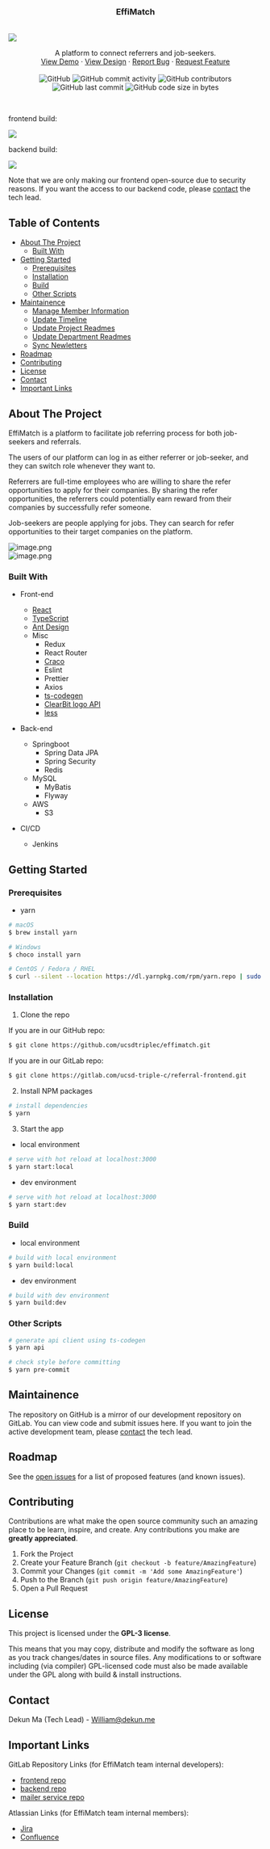 <!-- PROJECT LOGO -->
<br />
<p align="center">
  <h3 align="center">EffiMatch</h3>
  <br/>

<img src="https://i.loli.net/2021/09/02/8FOoK6SsDyZV2a1.png" >
  <br/>

  <p align="center">
    A platform to connect referrers and job-seekers.
    <br />
    <a href="https://effimatch.ucsdtriplec.cn">View Demo</a>
    ·
    <a href="https://www.figma.com/file/1lfjwrjZ6SMgCcB9oge1rQ/Referral-Project?node-id=132%3A0">View Design</a>
    ·
    <a href="https://github.com/ucsdtriplec/effimatch/issues">Report Bug</a>
    ·
    <a href="https://github.com/ucsdtriplec/effimatch/issues">Request Feature</a>
    <br/>  
    <br/>  
   <img alt="GitHub" src="https://img.shields.io/github/license/ucsdtriplec/effimatch">  
    <img alt="GitHub commit activity" src="https://img.shields.io/github/commit-activity/m/ucsdtriplec/effimatch">  
    <img alt="GitHub contributors" src="https://img.shields.io/github/contributors/ucsdtriplec/effimatch">  
    <img alt="GitHub last commit" src="https://img.shields.io/github/last-commit/ucsdtriplec/effimatch">  
    <img alt="GitHub code size in bytes" src="https://img.shields.io/github/languages/code-size/ucsdtriplec/effimatch">  
  </p>

  <br/>
  <p>frontend build: </p>
  <a href='https://effimatch-jenkins.ucsdtriplec.cn/job/effimatch-frontend/'><img src='https://effimatch-jenkins.ucsdtriplec.cn/buildStatus/icon?job=effimatch-frontend'></a>
  <p>backend build: </p>
  <a href='https://effimatch-jenkins.ucsdtriplec.cn/job/effimatch-backend/'><img src='https://effimatch-jenkins.ucsdtriplec.cn/buildStatus/icon?job=effimatch-backend'></a>

</p>

Note that we are only making our frontend open-source due to security reasons. If you want the access to our backend code, please [contact](#contact) the tech lead.

<!-- TABLE OF CONTENTS -->

## Table of Contents

- [About The Project](#about-the-project)
  - [Built With](#built-with)
- [Getting Started](#getting-started)
  - [Prerequisites](#prerequisites)
  - [Installation](#installation)
  - [Build](#build)
  - [Other Scripts](#other-scripts)
- [Maintainence](#maintainence)
  - [Manage Member Information](#manage-member-information)
  - [Update Timeline](#update-timeline)
  - [Update Project Readmes](#update-project-readmes)
  - [Update Department Readmes](#update-department-readmes)
  - [Sync Newletters](#sync-newletters)
- [Roadmap](#roadmap)
- [Contributing](#contributing)
- [License](#license)
- [Contact](#contact)
- [Important Links](#important-links)

<!-- ABOUT THE PROJECT -->

## About The Project

EffiMatch is a platform to facilitate job referring process for both job-seekers and referrals.

The users of our platform can log in as either referrer or job-seeker, and they can switch role whenever they want to.

Referrers are full-time employees who are willing to share the refer opportunities to apply for their companies. By sharing the refer opportunities, the referrers could potentially earn reward from their companies by successfully refer someone.

Job-seekers are people applying for jobs. They can search for refer opportunities to their target companies on the platform.

![image.png](https://i.loli.net/2021/09/02/fv6XSG5jdrU3Cxy.png)  
![image.png](https://i.loli.net/2021/09/02/TlFn7f6vt9O5RjD.png)

### Built With

- Front-end

  - [React](https://reactjs.org/)
  - [TypeScript](https://www.typescriptlang.org/)
  - [Ant Design](https://ant.design/)
  - Misc
    - Redux
    - React Router
    - [Craco](https://github.com/gsoft-inc/craco/blob/master/packages/craco/README.md)
    - Eslint
    - Prettier
    - Axios
    - [ts-codegen](https://github.com/reeli/ts-codegen)
    - [ClearBit logo API](https://clearbit.com/logo)
    - [less](https://lesscss.org/)

- Back-end

  - Springboot
    - Spring Data JPA
    - Spring Security
    - Redis
  - MySQL
    - MyBatis
    - Flyway
  - AWS
    - S3

- CI/CD
  - Jenkins

<!-- GETTING STARTED -->

## Getting Started

### Prerequisites

- yarn

```sh
# macOS
$ brew install yarn

# Windows
$ choco install yarn

# CentOS / Fedora / RHEL
$ curl --silent --location https://dl.yarnpkg.com/rpm/yarn.repo | sudo tee /etc/yum.repos.d/yarn.repo
```

### Installation

1. Clone the repo

If you are in our GitHub repo:

```sh
$ git clone https://github.com/ucsdtriplec/effimatch.git
```

If you are in our GitLab repo:

```sh
$ git clone https://gitlab.com/ucsd-triple-c/referral-frontend.git
```

2. Install NPM packages

```bash
# install dependencies
$ yarn
```

3. Start the app

- local environment

```bash
# serve with hot reload at localhost:3000
$ yarn start:local
```

- dev environment

```bash
# serve with hot reload at localhost:3000
$ yarn start:dev
```

### Build

- local environment

```bash
# build with local environment
$ yarn build:local
```

- dev environment

```bash
# build with dev environment
$ yarn build:dev
```

### Other Scripts

```bash
# generate api client using ts-codegen
$ yarn api

# check style before committing
$ yarn pre-commit
```

## Maintainence

The repository on GitHub is a mirror of our development repository on GitLab. You can view code and submit issues here. If you want to join the active development team, please [contact](#contact) the tech lead.

<!-- ROADMAP -->

## Roadmap

See the [open issues](https://github.com/ucsdtriplec/official-website/issues) for a list of proposed features (and known issues).

<!-- CONTRIBUTING -->

## Contributing

Contributions are what make the open source community such an amazing place to be learn, inspire, and create. Any contributions you make are **greatly appreciated**.

1. Fork the Project
2. Create your Feature Branch (`git checkout -b feature/AmazingFeature`)
3. Commit your Changes (`git commit -m 'Add some AmazingFeature'`)
4. Push to the Branch (`git push origin feature/AmazingFeature`)
5. Open a Pull Request

<!-- LICENSE -->

## License

This project is licensed under the **GPL-3 license**.

This means that you may copy, distribute and modify the software as long as you track changes/dates in source files. Any modifications to or software including (via compiler) GPL-licensed code must also be made available under the GPL along with build & install instructions.

<!-- CONTACT -->

## Contact

Dekun Ma (Tech Lead) - William@dekun.me

## Important Links

GitLab Repository Links (for EffiMatch team internal developers):

- [frontend repo](https://gitlab.com/ucsd-triple-c/referral-frontend)
- [backend repo](https://gitlab.com/ucsd-triple-c/referral-backend)
- [mailer service repo](https://gitlab.com/ucsd-triple-c/referral-mailer)

Atlassian Links (for EffiMatch team internal members):

- [Jira](https://effimatch.atlassian.net/jira/software/projects/EM)
- [Confluence](https://effimatch.atlassian.net/wiki/spaces/EM/pages)
